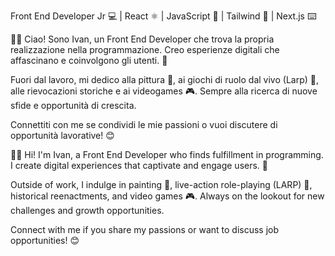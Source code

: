 
Front End Developer Jr 💻 | React ⚛️ | JavaScript 🚀 | Tailwind 🎨 | Next.js ⌨️


👨‍💻 Ciao! Sono Ivan, un Front End Developer che trova la propria realizzazione nella programmazione. Creo esperienze digitali che affascinano e coinvolgono gli utenti. 🌟

Fuori dal lavoro, mi dedico alla pittura 🎨, ai giochi di ruolo dal vivo (Larp) 🏰, alle rievocazioni storiche e ai videogames 🎮. Sempre alla ricerca di nuove sfide e opportunità di crescita.

Connettiti con me se condividi le mie passioni o vuoi discutere di opportunità lavorative! 😊


👨‍💻 Hi! I'm Ivan, a Front End Developer who finds fulfillment in programming. I create digital experiences that captivate and engage users. 🌟

Outside of work, I indulge in painting 🎨, live-action role-playing (LARP) 🏰, historical reenactments, and video games 🎮. Always on the lookout for new challenges and growth opportunities.

Connect with me if you share my passions or want to discuss job opportunities! 😊
<!---
Nikeandros/Nikeandros is a ✨ special ✨ repository because its `README.md` (this file) appears on your GitHub profile.
You can click the Preview link to take a look at your changes.
--->
